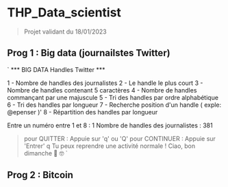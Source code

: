# THP_Data_scientist
>Projet validant du 18/01/2023
## Prog 1 : Big data (journailstes Twitter)
`
 ***  BIG DATA Handles Twitter   ***

1 - Nombre de handles des journalistes
2 - Le handle le plus court
3 - Nombre de handles contenant 5 caractères
4 - Nombre de handles commançant par une majuscule
5 - Tri des handles par ordre alphabétique
6 - Tri des handles par longueur
7 - Recherche position d'un handle ( exple: @epenser )'
8 - Répartition des handles par longueur

Entre un numéro entre 1 et 8 : 1
Nombre de handles des journalistes : 381

> pour QUITTER : Appuie sur 'q' ou 'Q'
> pour CONTINUER : Appuie sur 'Entrer'
q
Tu peux reprendre une activité normale !
 Ciao, bon dimanche 👋 🤓
`
## Prog 2 : Bitcoin
